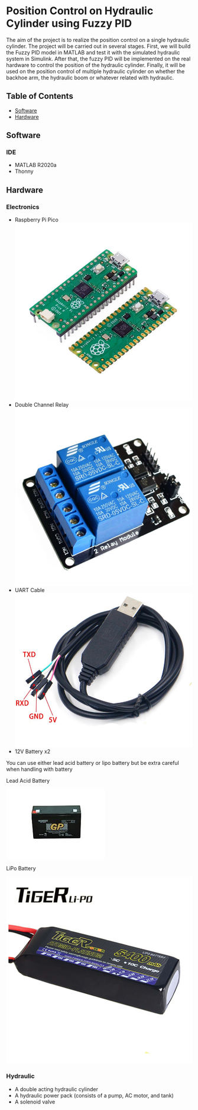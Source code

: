 # Position Control on Hydraulic Cylinder using Fuzzy PID

The aim of the project is to realize the position control on a single hydraulic cylinder. The project will be carried out in several stages. First, we will build the Fuzzy PID model in MATLAB and test it with the simulated hydraulic system in Simulink. After that, the fuzzy PID will be implemented on the real hardware to control the position of the hydraulic cylinder. Finally, it will be used on the position control of multiple hydraulic cylinder on whether the backhoe arm, the hydraulic boom or whatever related with hydraulic.

## Table of Contents

- [Software](#software)
- [Hardware](#hardware)

## Software

### IDE
- MATLAB R2020a
- Thonny

## Hardware

### Electronics
- Raspberry Pi Pico
![Rasberry Pi Pico Image](https://github.com/lex-debug/FuzzyPID/blob/main/img/V-RPI-PICO_d-800x800.jpg)
- Double Channel Relay
![Relay Image](https://github.com/lex-debug/FuzzyPID/blob/main/img/2nhUX1bL1629401083-1444x1444.jpg)
- UART Cable
![UART Cable Image](https://github.com/lex-debug/FuzzyPID/blob/main/img/ed425db5315c558064073b7a91e71bc2.jpg)
- 12V Battery x2

You can use either lead acid battery or lipo battery but be extra careful when handling with battery

Lead Acid Battery

![Lead Acid Battery Image](https://github.com/lex-debug/FuzzyPID/blob/main/img/images.jpg)

LiPo Battery

![LiPo Battery Image](https://github.com/lex-debug/FuzzyPID/blob/main/img/78448c337bce01db00d5d8527dade7a8.jpg)

### Hydraulic
- A double acting hydraulic cylinder
- A hydraulic power pack (consists of a pump, AC motor, and tank)
- A solenoid valve
